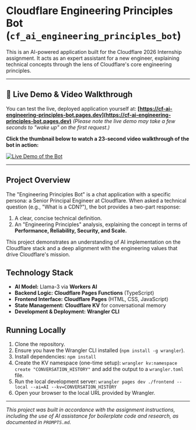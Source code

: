 # Cloudflare Engineering Principles Bot (`cf_ai_engineering_principles_bot`)

This is an AI-powered application built for the Cloudflare 2026 Internship assignment. It acts as an expert assistant for a new engineer, explaining technical concepts through the lens of Cloudflare's core engineering principles.

---

## 🎥 Live Demo & Video Walkthrough

You can test the live, deployed application yourself at:
**[https://cf-ai-engineering-principles-bot.pages.dev](https://cf-ai-engineering-principles-bot.pages.dev)**
*(Please note the live demo may take a few seconds to "wake up" on the first request.)*

**Click the thumbnail below to watch a 23-second video walkthrough of the bot in action:**

[![Live Demo of the Bot](https://img.youtube.com/vi/2Ort3geD1BE/0.jpg)](https://youtu.be/2Ort3geD1BE)

---

## Project Overview

The "Engineering Principles Bot" is a chat application with a specific persona: a Senior Principal Engineer at Cloudflare. When asked a technical question (e.g., "What is a CDN?"), the bot provides a two-part response:
1.  A clear, concise technical definition.
2.  An "Engineering Principles" analysis, explaining the concept in terms of **Performance, Reliability, Security, and Scale.**

This project demonstrates an understanding of AI implementation on the Cloudflare stack and a deep alignment with the engineering values that drive Cloudflare's mission.

## Technology Stack

*   **AI Model:** Llama-3 via **Workers AI**
*   **Backend Logic:** **Cloudflare Pages Functions** (TypeScript)
*   **Frontend Interface:** **Cloudflare Pages** (HTML, CSS, JavaScript)
*   **State Management:** **Cloudflare KV** for conversational memory
*   **Development & Deployment:** **Wrangler CLI**

## Running Locally

1.  Clone the repository.
2.  Ensure you have the Wrangler CLI installed (`npm install -g wrangler`).
3.  Install dependencies: `npm install`
4.  Create the KV namespace (one-time setup): `wrangler kv:namespace create "CONVERSATION_HISTORY"` and add the output to a `wrangler.toml` file.
5.  Run the local development server: `wrangler pages dev ./frontend --local --ai=AI --kv=CONVERSATION_HISTORY`
6.  Open your browser to the local URL provided by Wrangler.

---
*This project was built in accordance with the assignment instructions, including the use of AI assistance for boilerplate code and research, as documented in `PROMPTS.md`.*